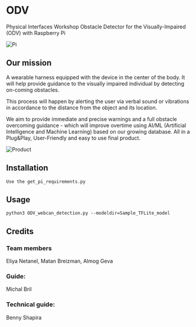 # ODV
Physical Interfaces Workshop 
Obstacle Detector for the Visually-Impaired (ODV) with Raspberry Pi

![Pi](https://www.raspberrypi-shop.ru/wp-content/uploads/2021/02/250rasp.png)

## Our mission
A wearable harness equipped with the device in the center of the body. It will help provide guidance to the visually impaired individual by detecting on-coming obstacles.

This process will happen by alerting the user via verbal sound or vibrations in accordance to the distance from the object and its location.

We aim to provide immediate and precise warnings and a full obstacle overcoming guidance - which will improve overtime using AI/ML (Artificial Intelligence and Machine Learning) based on our growing database.
All in a Plug&Play, User-Friendly and easy to use final product.

![Product](https://i.postimg.cc/W210zMLq/Whats-App-Image-2022-05-22-at-4-06-44-PM.jpg)


## Installation

```
Use the get_pi_requirements.py 
```
## Usage

```
python3 ODV_webcan_detection.py --modeldir=Sample_TFLite_model
```

## Credits
### Team members
Eliya Netanel, Matan Breizman, Almog Geva 

### Guide: 

Michal Bril

### Technical guide: 

Benny Shapira
